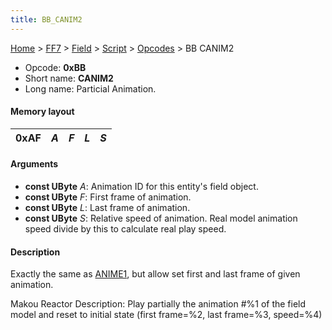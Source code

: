 ```yaml
---
title: BB_CANIM2
---
```


[Home](../../../../Main_Page.md) > [FF7](../../../../FF7.md) > [Field](../../../Field.md) > [Script](../../Script.md) > [Opcodes](../Opcodes.md) > BB CANIM2

-   Opcode: **0xBB**
-   Short name: **CANIM2**
-   Long name: Particial Animation.

#### Memory layout

| 0xAF | *A* | *F* | *L* | *S* |
|------|-----|-----|-----|-----|

#### Arguments

-   **const UByte** *A*: Animation ID for this entity's field object.
-   **const UByte** *F*: First frame of animation.
-   **const UByte** *L*: Last frame of animation.
-   **const UByte** *S*: Relative speed of animation. Real model animation speed divide by this to calculate real play speed.

#### Description

Exactly the same as [ANIME1](A3_ANIME1.md), but allow set first and last frame of given animation.

Makou Reactor Description: Play partially the animation \#%1 of the field model and reset to initial state (first frame=%2, last frame=%3, speed=%4)
